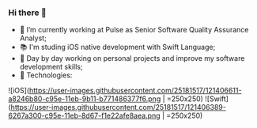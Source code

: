 ### Hi there 👋

- 🏢 I’m currently working at Pulse as Senior Software Quality Assurance Analyst;
- 📚 I'm studing iOS native development with Swift Language;
- 🌱 Day by day working on personal projects and improve my software development skills;
- 📱 Technologies:

![iOS](https://user-images.githubusercontent.com/25181517/121406611-a8246b80-c95e-11eb-9b11-b771486377f6.png | =250x250) 
![Swift](https://user-images.githubusercontent.com/25181517/121406389-6267a300-c95e-11eb-8d67-f1e22afe8aea.png | =250x250)









